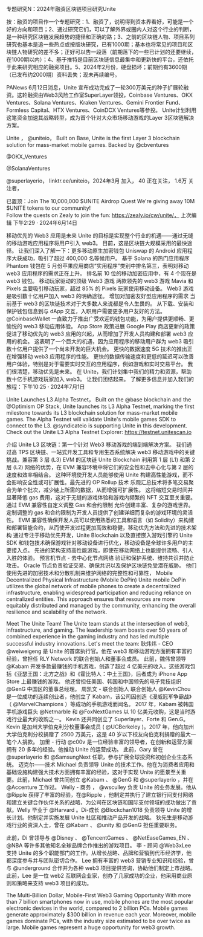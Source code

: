 专题研究N：2024年融资区块链项目研究Unite

按：融资的项目作一个专题研究：1、融资了，说明得到资本界看好，可能是一个好的方向和项目；2、通过研究它们，可以了解外界或圈内人对这个行业的判断，是一种研究区块链发展趋势的捷径和正确的路；3、之前的区块链人物、项目系列研究也基本是追一些热点或按版块研究，已有1000期；基本也将常见的项目和区块链人物研究的差不多；正好可以告一段落（前期落下的一些已计划的还要继续，在1000期以内）；4、基于推特是目前区块链信息最集中和更新快的平台，还依托于此来研究相应的融资项目。5、2024年2月份，硬盘损坏；前期约有3600期（已发布约2000期）资料丢失；现未再续编号。


PANews 6月12日消息，Unite 宣布成功完成了一轮300万美元的种子扩展轮融资。这轮融资由Web3风险工作室SuperLayer领投，Coinbase Ventures、OKX Ventures、Solana Ventures、Kraken Ventures、Gemini Frontier Fund、Formless Capital、HTX Ventures、CoinDCX Ventures等参投。
Unite计划利用这笔资金加速其战略转型，成为首个针对大众市场移动游戏的Layer 3区块链解决方案。

Unite
，
@uniteio，
Built on Base, Unite is the first Layer 3 blockchain solution for mass-market mobile games. Backed by 
@cbventures
 
@OKX_Ventures
 
@SolanaVentures
 
@superlayerio，
linktr.ee/uniteio，2024年3月 加入，
40 正在关注，
1.6万 关注者，


已置顶：Join The 10,000,000 $UNITE Airdrop Quest 
We're giving away 10M $UNITE tokens to our community!  
Follow the quests on Zealy to join the fun: https://zealy.io/cw/unite/，
上次编辑
下午2:29 · 2024年6月14日

移动优先的 Web3 应用是未来
Unite 的目标是实现整个行业的机遇——通过无缝的移动游戏应用程序将用户引入 web3。
目前，这是区块链大规模采用的最快途径。
让我们深入了解一下：更多移动原生加密钱包
Uniswap 的 Android 应用程序大获成功，吸引了超过 400,000 名等候用户。
基于 Solana 的热门应用程序 Phantom 钱包在 5 月份苹果应用商店“实用程序”类别中排名第三，表明对移动 web3 应用程序的需求正在上升。
排名前 10 位的移动加密应用中，有 4 个现在是 web3 钱包。
移动玩家驱动的顶级 Web3 游戏
两款领先的 web3 游戏 Mavia 和 Pixels 主要吸引移动玩家，超过 85% 的 Pixels 玩家使用移动设备。
Web3 游戏是吸引数十亿用户加入 web3 的明确途径。
增加对加密友好型应用程序的需求
当前基于 web3 的区块链技术对于大多数人来说都是令人生畏的。
从下载、安装和保护钱包信息到与 dApp 交互，入职用户需要更多用户友好的方法。
@CoinbaseWallet
一直致力于推出广受欢迎的钱包功能，为用户提供更顺畅、更愉悦的 web3 移动应用体验。
App Store 政策进展
Google Play 商店更新的政策促进了移动优先的 web3 应用的兴起，从而增加了开发人员构建和部署 web3 应用的机会。
这表明了一个巨大的机遇，因为应用程序的移动用户群为 web3 吸引数十亿用户提供了一个尚未开发的巨大机会。
更快的数据速度
5G 技术的推出正在增强移动 web3 应用程序的性能。
更快的数据传输速度和更低的延迟可以改善用户体验，特别是对于需要实时交互的应用程序，例如游戏和实时交易平台。
我们很清楚，移动优先是未来。
在 Unite，我们计划集中我们的精力和资源，帮助数十亿手机游戏玩家加入 web3。
让我们团结起来。
了解更多信息并加入我们的旅程：下午10:25 · 2024年7月1日

Unite Launches L3 Alpha Testnet，
Built on the 
@base
 blockchain and the 
@Optimism
 OP Stack, Unite launches its L3 Alpha Testnet, marking the first milestone towards its L3 blockchain solution for mass-market mobile games.
The Alpha Testnet will validate Unite's mobile games SDK to connect to the L3.
@syndicateio
 is supporting Unite in this development.
Check out the Unite L3 Alpha Testnet Explorer:
https://testnet.unitescan.io

介绍 Unite L3 区块链：第一个针对 Web3 移动游戏的端到端解决方案。
我们通过高 TPS 区块链、一站式开发工具和专用生态系统解决 web3 移动游戏中的关键挑战。兼容第 3 层 (L3) EVM 的区块链
Unite Blockchain 利用第 1 层 (L1) 和第 2 层 (L2) 网络的优势，在 EVM 兼容环境中将它们的安全性和去中心化与第 2 层的速度和效率相结合。
这种环境使开发人员能够使用 Unite 构建高性能游戏，而不会影响安全性或可扩展性。最先进的 OP Rollup 技术
乐观汇总技术将多笔交易聚合为单个批次，减少链上所需的数据，从而增强可扩展性。
这将缩短交易时间并显著降低 gas 费用，这对于无缝的游戏体验和游戏内频繁的 NFT 交互至关重要。
通过 EVM 兼容性自定义调整 Gas 和合约限制
允许创建丰富、复杂的游戏世界。
定制调整的 gas 和合约限制为开发人员提供了创建详细而复杂的游戏环境的灵活性。
EVM 兼容性确保开发人员可以使用熟悉的工具和语言（如 Solidity）来构建和部署智能合约，从而使开发过程更加高效和稳健，移动优先方法和先进的技术架构
通过专注于移动优先开发，Unite Blockchain 以及直接嵌入游戏引擎的 Unite SDK 和钱包技术确保游戏针对移动设备进行优化，移动设备是全球许多用户的主要接入点。
先进的架构支持高性能游戏，即使在移动网络上也能提供流畅、引人入胜的体验。
预言机节点 - 去中心化节点网络
验证和保护系统、维持共识并防止攻击。
Oracle 节点负责验证交易、确保共识以及保护区块链免受潜在威胁。
他们使用先进的加密技术和分散机制来维护网络的完整性和可靠性，
Mobile Decentralized Physical Infrastructure (Mobile DePin)
Unite mobile DePin utilizes the global network of mobile phones to create a decentralized infrastructure, enabling widespread participation and reducing reliance on centralized entities.
This approach ensures that resources are more equitably distributed and managed by the community, enhancing the overall resilience and scalability of the network.

Meet The Unite Team!
The Unite team stands at the intersection of web3, infrastructure, and gaming.
The leadership team boasts over 50 years of combined experience in the gaming industry and has led multiple successful industry innovations.
Let's meet the team:
耿炜炜 - CEO
@weiweigeng
是 Unite 的首席执行官。他在 web3 和移动游戏方面拥有丰富的经验，曾担任 RLY Network 的联合创始人和董事会成员。
此前，魏伟曾领导
@Kabam
开发多款最赚钱的手机游戏，创造了超过 4 亿美元的收入。这些游戏包括《亚瑟王国：北方之战》和《霍比特人：中土王国》，后者成为 iPhone App Store 上最赚钱的游戏。
他还曾担任美国、韩国和中国领先的电子竞技组织
@GenG
中国区的董事总经理。
周凯文 - 联合创始人
联合创始人
@KevinChou
是一位成功的连续创业者，他创立了 Kabam，该公司因创造《漫威冠军争霸战》（ 
@MarvelChampions
 ）等成功的手机游戏而闻名。
2017 年，Kabam 被韩国手机游戏巨头
@Netmarble
和
@FoxNextGames
以 10 亿美元收购，这是当时游戏行业最大的收购之一。
Kevin 还共同创立了 Superlayer、Forte 和 Gen.G。Kevin 是加州大学伯克利分校董事会成员 ( 
@UCBerkeley
 )。2017 年，他向加州大学伯克利分校捐赠了 2500 万美元，这是 40 岁以下校友向伯克利捐赠的最大一笔个人捐款。
加里 - 行动
@c00v
是一位经验丰富的领导者，在创新和运营方面拥有 20 多年的经验。他推动 Unite 的运营成功。
此前，Gary 曾在
@superlayerio
和
@SamsungNext
任职，参与扩展全球投资和初创企业生态系统。
迈克尔——技术
Michael 负责领导 Unite 的技术工作。他在为消费者应用和基础设施构建强大技术方面拥有丰富的经验，这对于实现 Unite 的愿景至关重要。此前，Michael 曾共同创立
@Kabam
 、 
@GenG
和
@superlayerio
 ，并在
@Accenture
工作过。
Welly - 商务
，
@wsculley
负责 Unite 的业务发展。他从 
@Ripple
 获得了丰富的经验，在@Ripple ，他制定并执行了建立银行间支付网络和建立关键合作伙伴关系的战略，为公司在区块链和国际支付领域的成功做出了贡献。Welly 毕业于
@Harvard
 。Di-成长
@Blockchan1018
负责领导 Unite 的增长计划。他制定并实施发展 Unite 社区和推动产品开发的战略。
狄先生是移动游戏行业的资深人士，曾在
@Kabam
 、 
@unity
和
@GenG
担任重要职务。

此前，Di 曾领导与
@Disney
 、 
@TencentGames
 、 
@NetEaseGames_EN
 、 
@NBA
等许多其他知名全球品牌合作推出的游戏项目。
李 - 顾问
@Web3xLee
支持 Unite 的多个职能部门的工作。从增长战略、品牌和营销到代币经济学，他都深度参与并与团队密切合作。
Lee 拥有丰富的 web3 营销专业知识和经验，曾与
@underground
合作并为各种 web3 项目提供咨询，协助他们制定上市战略。此前，Lee 是一位 web2 互联网企业家，创办了几家成功的企业，他采用商业原则和策略来支持 web3 项目的成功。

The Multi-Billion Dollar, Mobile-First Web3 Gaming Opportunity
With more than 7 billion smartphones now in use, mobile phones are the most popular electronic devices in the world, compared to 2 billion PCs.
Mobile games generate approximately $300 billion in revenue each year. Moreover, mobile games dominate PCs, with the industry size estimated to be over twice as large.
Mobile games represent a huge opportunity for web3 growth.


